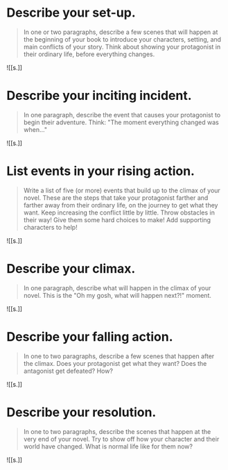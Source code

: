 # Describe your set-up.
> In one or two paragraphs, describe a few scenes that will happen at the beginning of your book to introduce your characters, setting, and main conflicts of your story. Think about showing your protagonist in their ordinary life, before everything changes. 

![[s.]]


# Describe your inciting incident.
> In one paragraph, describe the event that causes your protagonist to begin their adventure. Think: "The moment everything changed was when..."

![[s.]]


# List events in your rising action.
> Write a list of five (or more) events that build up to the climax of your novel. These are the steps that take your protagonist farther and farther away from their ordinary life, on the journey to get what they want. Keep increasing the conflict little by little. Throw obstacles in their way! Give them some hard choices to make! Add supporting characters to help! 

![[s.]]


# Describe your climax.
> In one paragraph, describe what will happen in the climax of your novel. This is the "Oh my gosh, what will happen next?!" moment.

![[s.]]


# Describe your falling action.
> In one to two paragraphs, describe a few scenes that happen after the climax. Does your protagonist get what they want? Does the antagonist get defeated? How?

![[s.]]


# Describe your resolution.
> In one to two paragraphs, describe the scenes that happen at the very end of your novel. Try to show off how your character and their world have changed. What is normal life like for them now? 

![[s.]]